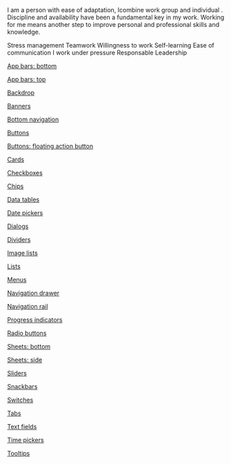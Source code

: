 I am a person with ease of adaptation, Icombine work group and individual . Discipline and availability have been a fundamental key in my work. Working for me means another step to improve personal and professional skills and knowledge.

Stress management
Teamwork
Willingness to work
Self-learning
Ease of communication
I work under pressure
Responsable
Leadership

<a href="https://danielcerongrajales.github.io/App_bars_bottom"> App bars: bottom </a>

<a href="https://danielcerongrajales.github.io/App_bars_top"> App bars: top </a>

<a href="https://danielcerongrajales.github.io/Backdrop"> Backdrop </a>

<a href="https://danielcerongrajales.github.io/Banners"> Banners </a>

<a href="https://danielcerongrajales.github.io/Bottom_navigation"> Bottom navigation </a>

<a href="https://danielcerongrajales.github.io/Buttons"> Buttons </a>

<a href="https://danielcerongrajales.github.io/Buttons_floating_action_button"> Buttons: floating action button </a>

<a href="https://danielcerongrajales.github.io/Cards"> Cards </a>

<a href="https://danielcerongrajales.github.io/Checkboxes"> Checkboxes </a>

<a href="https://danielcerongrajales.github.io/Chips/"> Chips </a>

<a href="https://danielcerongrajales.github.io/Data_tables"> Data tables </a>

<a href="https://danielcerongrajales.github.io/Date_pickers"> Date pickers </a>

<a href="https://danielcerongrajales.github.io/Dialogs"> Dialogs </a>

<a href="https://danielcerongrajales.github.io/Dividers"> Dividers </a>

<a href="https://danielcerongrajales.github.io/Image_lists"> Image lists </a>

<a href="https://danielcerongrajales.github.io/Lists"> Lists </a>

<a href="https://danielcerongrajales.github.io/Menus"> Menus </a>

<a href="https://danielcerongrajales.github.io/Navigation_drawer"> Navigation drawer </a>

<a href="https://danielcerongrajales.github.io/Navigation_rail"> Navigation rail </a>

<a href="https://danielcerongrajales.github.io/Progress_indicators"> Progress indicators </a>

<a href="https://danielcerongrajales.github.io/Radio_buttons"> Radio buttons </a>

<a href="https://danielcerongrajales.github.io/Sheets_bottom"> Sheets: bottom </a>

<a href="https://danielcerongrajales.github.io/Sheets_side"> Sheets: side </a>

<a href="https://danielcerongrajales.github.io/Sliders"> Sliders </a>

<a href="https://danielcerongrajales.github.io/Snackbars"> Snackbars </a>

<a href="https://danielcerongrajales.github.io/Switches"> Switches </a>

<a href="https://danielcerongrajales.github.io/Tabs"> Tabs </a>

<a href="https://danielcerongrajales.github.io/Text_fields"> Text fields </a>

<a href="https://danielcerongrajales.github.io/Time_pickers"> Time pickers </a>

<a href="https://danielcerongrajales.github.io/Tooltips/"> Tooltips </a>

